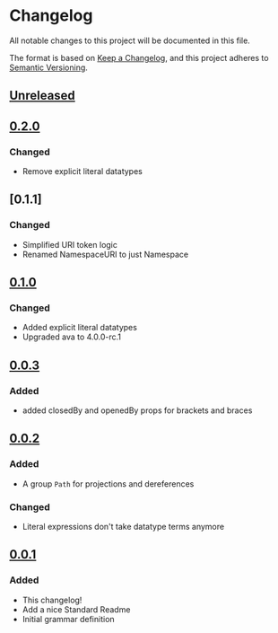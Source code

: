 # Changelog

All notable changes to this project will be documented in this file.

The format is based on [Keep a Changelog](https://keepachangelog.com/en/1.0.0/), and this project adheres to [Semantic Versioning](https://semver.org/spec/v2.0.0.html).

## [Unreleased]

## [0.2.0]

### Changed

- Remove explicit literal datatypes

## [0.1.1]

### Changed

- Simplified URI token logic
- Renamed NamespaceURI to just Namespace

## [0.1.0]

### Changed

- Added explicit literal datatypes
- Upgraded ava to 4.0.0-rc.1

## [0.0.3]

### Added

- added closedBy and openedBy props for brackets and braces

## [0.0.2]

### Added

- A group `Path` for projections and dereferences

### Changed

- Literal expressions don't take datatype terms anymore

## [0.0.1]

### Added

- This changelog!
- Add a nice Standard Readme
- Initial grammar definition

[unreleased]: https://github.com/underlay/lezer-tasl/compare/v0.2.0...HEAD
[0.2.0]: https://github.com/underlay/lezer-tasl/compare/v0.2.0
[0.1.0]: https://github.com/underlay/lezer-tasl/compare/v0.1.0
[0.0.3]: https://github.com/underlay/lezer-tasl/compare/v0.0.3
[0.0.2]: https://github.com/underlay/lezer-tasl/compare/v0.0.2
[0.0.1]: https://github.com/underlay/lezer-tasl/compare/v0.0.1

